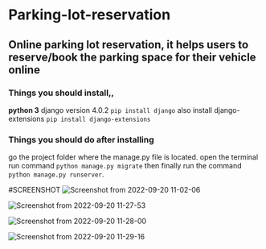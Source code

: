 # Parking-lot-reservation
## Online parking lot reservation, it helps users to reserve/book the parking space for their vehicle online

### Things you should install,,

**python 3**
django version 4.0.2 `pip install django`
also install django-extensions `pip install django-extensions`

### Things you should do after installing 

go the project folder where the manage.py file is located.
open the terminal run command `python manage.py migrate`
then finally run the command `python manage.py runserver`.


#SCREENSHOT
![Screenshot from 2022-09-20 11-02-06](https://user-images.githubusercontent.com/99530963/191182962-10881cba-49fa-4d36-8887-fc58e8716c34.png)

![Screenshot from 2022-09-20 11-27-53](https://user-images.githubusercontent.com/99530963/191183053-6a834297-03dc-4159-87df-6df029b5b54a.png)

![Screenshot from 2022-09-20 11-28-00](https://user-images.githubusercontent.com/99530963/191183136-10342f94-8df7-4e7d-9fe3-d9c57dc587e5.png)

![Screenshot from 2022-09-20 11-29-16](https://user-images.githubusercontent.com/99530963/191183189-5ebfe17e-3b36-4f5e-b199-8a9928cb900c.png)
